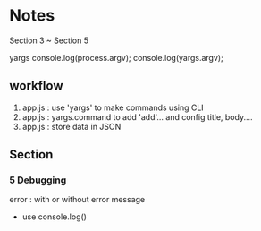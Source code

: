 # Notes
Section 3 ~ Section 5

yargs
console.log(process.argv);
console.log(yargs.argv);


## workflow
1. app.js : use 'yargs' to make commands using CLI
2. app.js : yargs.command to add 'add'... and config title, body....
3. app.js : store data in JSON


## Section

### 5 Debugging
error : with or without error message

- use console.log()